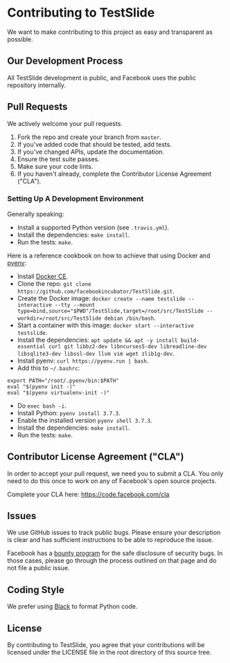# Contributing to TestSlide

We want to make contributing to this project as easy and transparent as
possible.

## Our Development Process

All TestSlide development is public, and Facebook uses the public repository internally.

## Pull Requests

We actively welcome your pull requests.

1. Fork the repo and create your branch from `master`.
2. If you've added code that should be tested, add tests.
3. If you've changed APIs, update the documentation.
4. Ensure the test suite passes.
5. Make sure your code lints.
6. If you haven't already, complete the Contributor License Agreement ("CLA").

### Setting Up A Development Environment

Generally speaking:

- Install a supported Python version (see `.travis.yml`).
- Install the dependencies: `make install`.
- Run the tests: `make`.

Here is a reference cookbook on how to achieve that using Docker and [pyenv](https://github.com/pyenv/pyenv):

- Install [Docker CE](https://docs.docker.com/install/).
- Clone the repo: `git clone https://github.com/facebookincubator/TestSlide.git`.
- Create the Docker image: `docker create --name testslide --interactive --tty --mount type=bind,source="$PWD"/TestSlide,target=/root/src/TestSlide --workdir=/root/src/TestSlide debian /bin/bash`.
- Start a container with this image: `docker start --interactive testslide`.
- Install the dependencies: `apt update && apt -y install build-essential curl git libbz2-dev libncurses5-dev libreadline-dev libsqlite3-dev libssl-dev llvm vim wget zlib1g-dev`.
- Install pyenv: `curl https://pyenv.run | bash`.
- Add this to `~/.bashrc`:
```
export PATH="/root/.pyenv/bin:$PATH"
eval "$(pyenv init -)"
eval "$(pyenv virtualenv-init -)"
```
- Do `exec bash -i`.
- Install Python: `pyenv install 3.7.3`.
- Enable the installed version `pyenv shell 3.7.3`.
- Install the dependencies: `make install`.
- Run the tests: `make`.

## Contributor License Agreement ("CLA")

In order to accept your pull request, we need you to submit a CLA. You only need
to do this once to work on any of Facebook's open source projects.

Complete your CLA here: <https://code.facebook.com/cla>

## Issues

We use GitHub issues to track public bugs. Please ensure your description is
clear and has sufficient instructions to be able to reproduce the issue.

Facebook has a [bounty program](https://www.facebook.com/whitehat/) for the safe
disclosure of security bugs. In those cases, please go through the process
outlined on that page and do not file a public issue.

## Coding Style  

We prefer using [Black](https://github.com/ambv/black) to format Python code.

## License

By contributing to TestSlide, you agree that your contributions will be licensed
under the LICENSE file in the root directory of this source tree.